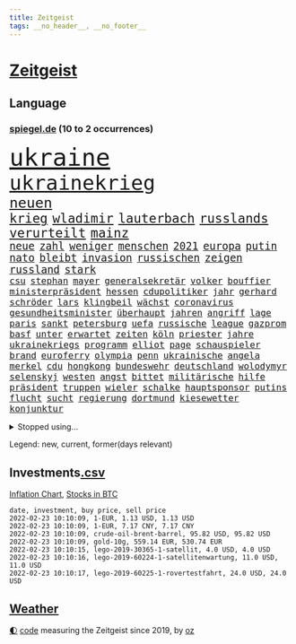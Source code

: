```yaml
---
title: Zeitgeist
tags: __no_header__, __no_footer__
---
```


# [Zeitgeist](https://oliz.io/zeitgeist/)

## Language

<h3><a href="https://www.spiegel.de" target="_blank">spiegel.de</a> (10 to 2 occurrences)</h3>
<p style="font-family:monospace">
<span style="font-size:32pt"><a href="news_links.html#ukraine" class="current">ukraine</a></span>
<br>
<span style="font-size:27pt"><a href="news_links.html#ukrainekrieg" class="new">ukrainekrieg</a></span>
<br>
<span style="font-size:19pt"><a href="news_links.html#neuen" class="current">neuen</a></span>
<br>
<span style="font-size:17pt"><a href="news_links.html#krieg" class="current">krieg</a></span>
<span style="font-size:17pt"><a href="news_links.html#wladimir" class="current">wladimir</a></span>
<span style="font-size:17pt"><a href="news_links.html#lauterbach" class="current">lauterbach</a></span>
<span style="font-size:17pt"><a href="news_links.html#russlands" class="current">russlands</a></span>
<span style="font-size:17pt"><a href="news_links.html#verurteilt" class="current">verurteilt</a></span>
<span style="font-size:17pt"><a href="news_links.html#mainz" class="current">mainz</a></span>
<br>
<span style="font-size:14pt"><a href="news_links.html#neue" class="current">neue</a></span>
<span style="font-size:14pt"><a href="news_links.html#zahl" class="current">zahl</a></span>
<span style="font-size:14pt"><a href="news_links.html#weniger" class="current">weniger</a></span>
<span style="font-size:14pt"><a href="news_links.html#menschen" class="current">menschen</a></span>
<span style="font-size:14pt"><a href="news_links.html#2021" class="current">2021</a></span>
<span style="font-size:14pt"><a href="news_links.html#europa" class="current">europa</a></span>
<span style="font-size:14pt"><a href="news_links.html#putin" class="current">putin</a></span>
<span style="font-size:14pt"><a href="news_links.html#nato" class="current">nato</a></span>
<span style="font-size:14pt"><a href="news_links.html#bleibt" class="current">bleibt</a></span>
<span style="font-size:14pt"><a href="news_links.html#invasion" class="current">invasion</a></span>
<span style="font-size:14pt"><a href="news_links.html#russischen" class="current">russischen</a></span>
<span style="font-size:14pt"><a href="news_links.html#zeigen" class="current">zeigen</a></span>
<span style="font-size:14pt"><a href="news_links.html#russland" class="current">russland</a></span>
<span style="font-size:14pt"><a href="news_links.html#stark" class="current">stark</a></span>
<br>
<span style="font-size:12pt"><a href="news_links.html#csu" class="current">csu</a></span>
<span style="font-size:12pt"><a href="news_links.html#stephan" class="current">stephan</a></span>
<span style="font-size:12pt"><a href="news_links.html#mayer" class="current">mayer</a></span>
<span style="font-size:12pt"><a href="news_links.html#generalsekretär" class="current">generalsekretär</a></span>
<span style="font-size:12pt"><a href="news_links.html#volker" class="current">volker</a></span>
<span style="font-size:12pt"><a href="news_links.html#bouffier" class="new">bouffier</a></span>
<span style="font-size:12pt"><a href="news_links.html#ministerpräsident" class="current">ministerpräsident</a></span>
<span style="font-size:12pt"><a href="news_links.html#hessen" class="current">hessen</a></span>
<span style="font-size:12pt"><a href="news_links.html#cdupolitiker" class="current">cdupolitiker</a></span>
<span style="font-size:12pt"><a href="news_links.html#jahr" class="current">jahr</a></span>
<span style="font-size:12pt"><a href="news_links.html#gerhard" class="current">gerhard</a></span>
<span style="font-size:12pt"><a href="news_links.html#schröder" class="current">schröder</a></span>
<span style="font-size:12pt"><a href="news_links.html#lars" class="current">lars</a></span>
<span style="font-size:12pt"><a href="news_links.html#klingbeil" class="current">klingbeil</a></span>
<span style="font-size:12pt"><a href="news_links.html#wächst" class="current">wächst</a></span>
<span style="font-size:12pt"><a href="news_links.html#coronavirus" class="current">coronavirus</a></span>
<span style="font-size:12pt"><a href="news_links.html#gesundheitsminister" class="current">gesundheitsminister</a></span>
<span style="font-size:12pt"><a href="news_links.html#überhaupt" class="current">überhaupt</a></span>
<span style="font-size:12pt"><a href="news_links.html#jahren" class="current">jahren</a></span>
<span style="font-size:12pt"><a href="news_links.html#angriff" class="current">angriff</a></span>
<span style="font-size:12pt"><a href="news_links.html#lage" class="current">lage</a></span>
<span style="font-size:12pt"><a href="news_links.html#paris" class="current">paris</a></span>
<span style="font-size:12pt"><a href="news_links.html#sankt" class="current">sankt</a></span>
<span style="font-size:12pt"><a href="news_links.html#petersburg" class="current">petersburg</a></span>
<span style="font-size:12pt"><a href="news_links.html#uefa" class="current">uefa</a></span>
<span style="font-size:12pt"><a href="news_links.html#russische" class="current">russische</a></span>
<span style="font-size:12pt"><a href="news_links.html#league" class="current">league</a></span>
<span style="font-size:12pt"><a href="news_links.html#gazprom" class="current">gazprom</a></span>
<span style="font-size:12pt"><a href="news_links.html#basf" class="new">basf</a></span>
<span style="font-size:12pt"><a href="news_links.html#unter" class="current">unter</a></span>
<span style="font-size:12pt"><a href="news_links.html#erwartet" class="current">erwartet</a></span>
<span style="font-size:12pt"><a href="news_links.html#zeiten" class="current">zeiten</a></span>
<span style="font-size:12pt"><a href="news_links.html#köln" class="current">köln</a></span>
<span style="font-size:12pt"><a href="news_links.html#priester" class="current">priester</a></span>
<span style="font-size:12pt"><a href="news_links.html#jahre" class="current">jahre</a></span>
<span style="font-size:12pt"><a href="news_links.html#ukrainekriegs" class="new">ukrainekriegs</a></span>
<span style="font-size:12pt"><a href="news_links.html#programm" class="current">programm</a></span>
<span style="font-size:12pt"><a href="news_links.html#elliot" class="new">elliot</a></span>
<span style="font-size:12pt"><a href="news_links.html#page" class="new">page</a></span>
<span style="font-size:12pt"><a href="news_links.html#schauspieler" class="current">schauspieler</a></span>
<span style="font-size:12pt"><a href="news_links.html#brand" class="current">brand</a></span>
<span style="font-size:12pt"><a href="news_links.html#euroferry" class="new">euroferry</a></span>
<span style="font-size:12pt"><a href="news_links.html#olympia" class="current">olympia</a></span>
<span style="font-size:12pt"><a href="news_links.html#penn" class="current">penn</a></span>
<span style="font-size:12pt"><a href="news_links.html#ukrainische" class="current">ukrainische</a></span>
<span style="font-size:12pt"><a href="news_links.html#angela" class="current">angela</a></span>
<span style="font-size:12pt"><a href="news_links.html#merkel" class="current">merkel</a></span>
<span style="font-size:12pt"><a href="news_links.html#cdu" class="current">cdu</a></span>
<span style="font-size:12pt"><a href="news_links.html#hongkong" class="current">hongkong</a></span>
<span style="font-size:12pt"><a href="news_links.html#bundeswehr" class="current">bundeswehr</a></span>
<span style="font-size:12pt"><a href="news_links.html#deutschland" class="current">deutschland</a></span>
<span style="font-size:12pt"><a href="news_links.html#wolodymyr" class="current">wolodymyr</a></span>
<span style="font-size:12pt"><a href="news_links.html#selenskyj" class="current">selenskyj</a></span>
<span style="font-size:12pt"><a href="news_links.html#westen" class="current">westen</a></span>
<span style="font-size:12pt"><a href="news_links.html#angst" class="current">angst</a></span>
<span style="font-size:12pt"><a href="news_links.html#bittet" class="current">bittet</a></span>
<span style="font-size:12pt"><a href="news_links.html#militärische" class="current">militärische</a></span>
<span style="font-size:12pt"><a href="news_links.html#hilfe" class="current">hilfe</a></span>
<span style="font-size:12pt"><a href="news_links.html#präsident" class="current">präsident</a></span>
<span style="font-size:12pt"><a href="news_links.html#truppen" class="current">truppen</a></span>
<span style="font-size:12pt"><a href="news_links.html#wieler" class="current">wieler</a></span>
<span style="font-size:12pt"><a href="news_links.html#schalke" class="current">schalke</a></span>
<span style="font-size:12pt"><a href="news_links.html#hauptsponsor" class="new">hauptsponsor</a></span>
<span style="font-size:12pt"><a href="news_links.html#putins" class="current">putins</a></span>
<span style="font-size:12pt"><a href="news_links.html#flucht" class="current">flucht</a></span>
<span style="font-size:12pt"><a href="news_links.html#sucht" class="current">sucht</a></span>
<span style="font-size:12pt"><a href="news_links.html#regierung" class="current">regierung</a></span>
<span style="font-size:12pt"><a href="news_links.html#dortmund" class="current">dortmund</a></span>
<span style="font-size:12pt"><a href="news_links.html#kiesewetter" class="current">kiesewetter</a></span>
<span style="font-size:12pt"><a href="news_links.html#konjunktur" class="current">konjunktur</a></span>
</p>
<details>
<summary>Stopped using...</summary>
<p class="former" style="font-size:12pt">
andrea(492) benjamin(492) machten(491) toni(491) dienst(490) klimawandels(490) luft(490) torjäger(490) trumps(490) armenien(489) coronalockdown(489) ehemaligen(489) ehemann(489) einwohner(489) konzernchef(489) liverpool(489) ausschreitungen(488) beobachtet(488) breitet(488) diskriminierung(488) haftstrafe(488) ifoindex(488) künftigen(488) niederländische(488) profi(488) spahn(488) unerwartet(488) ungewöhnlich(488) verhängte(488) versprach(488) walter(488) breit(487) diktator(487) for(487) gelernt(487) technik(487) unterschiede(487) äußerungen(487) übergriffe(487) 2000(486) asche(486) einzug(486) exemplare(486) flammen(486) gelegenheit(486) hunde(486) massiver(486) schlug(486) schmeckt(486) verunglückt(486) weber(486) youtube(486) besonderen(485) coronaausbruch(485) erziehung(485) geschaffen(485) größer(485) märchen(485) provinz(485) villa(485) abschied(484) belarussische(484) botschaften(484) hans(484) italienische(484) konkurrenten(484) rekordmeister(484) rostock(484) schwierigkeiten(484) studierenden(484) tieren(484) verdachts(484) videobotschaft(484) viertel(484) 37(483) bereich(483) einiges(483) katastrophe(483) rente(483) sicherheitsbehörden(483) unruhen(483) versteigert(483) virologe(483) ärgert(483) anruf(482) besseren(482) bitten(482) carsten(482) entdecken(482) gerufen(482) gigantische(482) halt(482) länderchefs(482) meister(482) online(482) prinzessin(482) saisonsieg(482) zeitweise(482) zuständige(482) 125(481) anthony(481) bekanntesten(481) belarussischen(481) berg(481) billionen(481) einzudämmen(481) europäischer(481) freilassung(481) gesagt(481) kretschmer(481) tokio(481) veranstalter(481) versorgt(481) bekämpft(480) bekämpfung(480) dienen(480) marcel(480) paderborn(480) räumen(480) verlängern(480) verschwunden(480) vorantreiben(480) außenpolitik(479) beachten(479) einziehen(479) roman(479) verschwand(479) wies(479) 43(478) bekamen(478) christopher(478) computer(478) dicht(478) geklärt(478) gestoßen(478) hunderten(478) ramelow(478) rettet(478) schönsten(478) stuft(478) zuversichtlich(478) crash(477) eintracht(477) feuerwehrleute(477) gegenteil(477) hungerstreik(477) norbert(477) philipp(477) brutal(476) entscheidend(476) jemen(476) lebenslange(476) querdenker(476) senkt(476) unterliegt(476) verteilung(476) vorsprung(476) 2030(475) 94(475) eskalieren(475) heil(475) hubertus(475) libyen(475) rom(475) tauchen(475) tausenden(475) via(475) 29(474) berät(474) brite(474) datenanalyse(474) höchst(474) luca(474) unruhe(474) verschwiegen(474) arabische(473) deutlicher(473) einheitliche(473) gewässern(473) meiner(473) nachfrage(473) option(473) prognosen(473) sportlich(473) einschränkungen(472) game(472) italienischen(472) trainiert(472) aufgetreten(471) beteiligung(471) erkrankung(471) hob(471) hürden(471) mangel(471) spüren(471) störung(471) verschärfte(471) beantragt(470) green(470) haaland(470) jerusalem(470) kindes(470) 81(469) brechen(469) franzosen(469) schlechtes(469) ermordeten(468) gegnern(468) gesehen(468) premierministers(468) brauche(467) erfunden(467) gefangene(467) hinten(467) negativen(467) defensive(466) geprägt(466) überprüfen(466) aufarbeitung(465) bisherigen(465) gekauft(465) marsch(465) praktisch(465) reichsten(465) vakzine(465) zigaretten(465) gefälschte(464) raab(464) voraussetzungen(464) hoffnungen(463) insassen(463) jürgen(463) kippt(463) prompt(463) träume(463) ausrüstung(462) bett(462) eben(462) eingeleitet(462) ergebnissen(462) gefällt(462) gehörte(462) rentner(462) unzufrieden(462) dfbpokal(461) falscher(461) hitze(461) istanbul(461) startups(461) favorit(460) pandemiebekämpfung(460) rechtsstreit(460) verträge(460) ähnliche(460) außerhalb(459) hilfen(459) retter(459) spahns(459) thüringens(459) erwachsenen(458) flagge(458) politikerin(458) prognose(458) gelandet(456) vorgänger(456) schneider(455) syrer(455) zuspruch(455) klasse(454) kindheit(453) teilt(453) telefonat(453) aktivist(452) begangen(452) trauern(451) munition(449) verfolger(449) krisen(447) stärkt(446) gewannen(445) strafbar(445) thüringer(445) koalitionspartner(444) teilnehmern(443) abiy(442) syrischen(440) 91(439) startup(439) unterbrochen(437) vorgenommen(437) tigray(436) identität(435) stellenabbau(434) coronajahr(433) susanne(433) weidel(433) entbrannt(431) csupolitiker(430) bbc(429) italienischer(429) topspiel(429) hagen(427) rache(424) discounter(420) rechter(418) regelmäßig(414) vertrauten(413) boomt(410) würdigt(408) brutalen(407) hartz(407) zweieinhalb(407) auslieferung(406) festgesetzt(403) variante(398) 95(381) verstoß(380) zwingend(379) iv(377) geheimen(373) andy(371) entsprechenden(368) klettert(368) verleumdung(367) expräsidenten(365) rüdiger(364) kandidiert(363) abreise(356) militärputsch(354) stärkste(347) unverletzt(345) fluggesellschaft(344) längerem(339) übernahm(336) hochschulen(333) fängt(331) portugals(331) zurückgekehrt(328) doppelte(326) geimpften(326) verantwortliche(326) südwesten(319) unterschiedliche(311) coronainzidenz(305) rumänien(304) prozessauftakt(302) herausragende(301) 250(300) kubicki(298) kabel(281) notwendigen(279) institute(278) loben(278) massachusetts(278) unfälle(274) raumfahrt(270) dynamo(269) genesen(267) abgefeuert(266) crystal(265) 2013(264) 800(264) 18jährigen(261) durchbruch(258) arbeitsmarkt(256) peinlich(256) ticket(253) agnes(252) hebamme(252) sahen(251) felix(248) jamie(248) aachen(247) organisierten(241) tarife(241) umfang(241) kw(239) julius(238) naftali(237) parkplatz(237) unterbinden(237) unterstützern(237) kultusminister(235) aggressiver(234) wussten(231) chipmangel(230) fachkräftemangel(230) sammelt(230) 16000(229) kühnert(229) tenniswelt(229) azubis(225) jamaika(225) drohenden(224) sowjetunion(224) befassen(223) rängen(223) morgens(222) schimpft(221) schob(221) 2005(218) bekennt(218) aufsteiger(217) emirate(217) ahmed(215) düster(215) norwegische(214) siebte(214) abgeordneter(212) assange(212) kalte(212) wikileaksgründer(212) bay(211) mögen(211) coronafall(210) 500000(209) heim(209) sätze(209) visa(209) erhebung(207) storniert(206) batterien(205) hits(198) fläche(197) gedroht(197) schottischen(196) starspieler(196) las(195) vegas(195) vorliegen(195) förderprogramm(194) blind(192) fällig(191) bezieht(190) dominieren(190) japanische(190) thiel(190) wahlniederlage(190) wellen(189) qualifiziert(187) garage(186) halfen(186) dankte(185) gehörten(185) götze(185) wiegt(185) anstatt(183) ausmaße(182) coronagipfel(181) coronapause(180) überwältigt(178) musks(177) schwul(177) sichtlich(177) leidenschaft(175) norweger(174) steve(172) verkehrt(170) wendepunkt(170) beschimpfungen(169) erhofft(169) 90/die(168) diktatur(168) erling(167) ali(166) ibiza(166) vermietet(166) taugen(165) europäisches(164) röttgen(163) übertragen(163) einigkeit(162) human(162) exemplar(161) niedergang(161) vielfach(160) abholzung(159) göringeckardt(159) senator(157) bedürftige(156) regierte(156) ausfälle(155) award(155) müttern(155) world(155) tabellenführung(154) böse(153) bombe(152) nadine(152) papiere(152) produktionsausfälle(152) glücksfall(151) landwirte(151) natürlichen(151) späte(151) entführer(150) groningen(150) alias(147) ausmacht(147) unterschiedlicher(147) eindeutig(146) emirat(146) nsregime(146) katrin(145) mastercard(145) abgerechnet(144) cduführung(144) geburtstagsfeier(144) optimismus(144) gerichtsentscheidung(143) indonesische(143) spdvorsitzende(143) dringen(142) friedensnobelpreis(142) pharmakonzern(142) weltberühmt(142) ausreisen(141) farce(141) gerichtsurteil(141) holstein(141) popgeschichte(141) anhörung(140) oberster(140) umgesetzt(140) werten(140) autounfall(139) beförderung(139) gesteuert(139) nachbarländer(139) jusos(138) türkisches(138) fock(137) gorch(137) menschliche(137) deckeln(136) unionsanhänger(136) fünftel(135) fracht(134) rentnerinnen(134) spitzenspiel(134) oppositionspolitiker(133) ostdeutschen(133) tabellenspitze(133) saarbrücken(132) ehrgeiz(131) jeffrey(131) knapper(131) lösungen(131) einigt(130) untätigkeit(130) angeschlagenen(129) limburg(128) söldnertruppe(128) vulkanausbruch(128) wiederzubeleben(128) abgeschaltet(127) höchststrafe(127) lotto(127) übertragung(127) eineinhalb(126) erklärungen(126) johannesburg(126) modeste(126) terodde(126) obst(125) floss(124) natostaaten(124) ubooten(124) vulkans(124) fridays(123) future(123) gehofft(123) ifogeschäftsklima(123) maskenverweigerer(123) mehrfamilienhaus(122) prallt(122) verschickte(122) durchschnittlich(121) fachkräfte(121) erregte(120) kosteten(120) präsidentschaftskandidat(120) urenkel(120) vernichtet(120) blödsinn(119) schärferen(119) bedeckt(118) cduvorsitzenden(118) spürbare(117) wahlergebnis(117) empfehlen(116) schlangen(116) vermögensteuer(116) verständigt(116) dave(115) lockerung(115) nachziehen(115) tshirts(115) zentralen(115) eidinger(114) erwärmung(114) fernzügen(114) hey(114) vorurteile(114) bewahrte(113) gesundes(113) turnen(113) arbeitskräfte(112) chancenlos(112) heidenreich(112) hofreiter(112) torlos(112) glen(111) lieferdienst(111) nullcovidstrategie(111) automarkt(110) bernhard(110) apotheke(109) entwickler(109) erneuern(109) exsprecherin(109) gesellschaftlichen(109) prägen(109) staatlich(109) stephanie(109) supermarkt(109) unterstützten(109) rückweg(108) gefährt(107) strackzimmermann(107) zugrunde(107) ferran(106) mannschaften(106) schallenberg(106) torres(106) tourismusbranche(106) ureinwohner(106) brandt(105) bundesverwaltungsgericht(105) fdppolitikerin(105) geklaut(105) 200000(104) angehalten(104) ausweis(104) klimaforschung(104) verunglückte(104) öffnungen(104) adele(103) enthüllungsplattform(103) hinrichtung(103) vereinbart(103) volksverhetzung(103) benutzt(102) berufungsgericht(102) dhabi(102) fiona(102) intern(102) raumfahrtunternehmen(102) vereidigung(102) zunahme(102) ansicht(101) norwegens(101) videokonferenz(101) portal(100) rosenthal(100) aneinandergeraten(99) bundesvorstand(99) verdreifacht(99) hitlergruß(98) reichste(98) zufällig(98) übergang(98) bukele(97) delegierten(97) perfektem(97) wirksam(97) meeresspiegels(96) verschwundenen(96) wonach(96) europarat(95) lieferungen(95) menschenschmuggel(95) pflegeheim(95) sterne(95) stromausfall(95) kriegsgefahr(94) maskenaffäre(94) rechtsextremer(94) rising(94) schärferes(94) tickt(94) ansagen(93) emeritierte(93) verlobt(93) versinken(93) überlastung(93) chefredakteur(92) nominierte(92) oberlandesgericht(92) zulieferer(92) belügen(91) chip(91) deniz(91) enes(91) immobilienbesitzer(91) kanter(91) seelenlose(91) springerverlag(91) töchtern(91) yücel(91) energieriesen(90) genf(90) gesundheitsministerin(90) merck(90) nachteil(90) stadtteil(90) bundestagsvizepräsidentin(89) clans(89) dieselbe(89) gesundheitspolitiker(89) gutachter(89) robuste(89) südamerikanischen(89) usmarkt(89) verbotener(89) verwehrt(89) wikileaks(89) davis(88) optionen(88) summen(88) annette(87) borger(87) erfurt(87) geopolitische(87) karla(87) leitzins(87) valencia(87) zinssenkung(87) ausverkauft(86) beifall(86) kavala(86) nämlich(86) staatshilfe(86) ablehnung(85) entschärft(85) feldern(85) sekunde(85) vielfältig(85) aufarbeiten(84) jugendorganisation(84) osman(84) riegeln(84) ausgelacht(83) sizilianischen(83) sünder(83) tötungsdelikts(83) vernünftig(83) auge(82) französin(82) horn(82) milliardäre(82) pausenhof(82) wahrgenommen(82) bundländertreffen(81) ergattert(81) herzproblemen(81) kontinuität(81) professor(81) spiegelkinderreporterinnen(81) truss(81) weiterspielen(81) wissenschaftlichen(81) kriminalität(80) längeren(80) ming(80) namensstreit(80) ran(80) abgereist(79) dagewesenen(79) energieverbrauch(79) jahreswechsel(79) plantagen(79) rufe(79) chinesin(78) freundes(78) gefoltert(78) geringer(78) großflächig(78) lieferzeiten(78) packers(78) plattformen(78) schienen(78) vereinbarten(78) verfassungsgerichtshof(78) 175(77) impfskeptikerin(77) riskierte(77) schwerte(77) strahlkraft(77) verdoppelte(77) flugzeugabsturz(76) genting(76) kulturmäzen(76) oxfam(76) ubahn(76) wundern(76) beteiligte(75) christiane(75) eindeutige(75) flitzer(75) pandemiebeginn(75) schläft(75) umweltbilanz(75) untergetaucht(75) arbeitsministerium(74) befreite(74) coronakurs(74) fassen(74) klubikone(74) missverständnis(74) prozesse(74) rücker(74) ausschluss(73) coronachaos(73) dunkle(73) fabian(73) gottschalk(73) isabella(73) luftfahrtunternehmen(73) pfoten(73) plädieren(73) wetten(73) zehnjähriger(73) cduvorsitzender(72) derzeitigen(72) meat(72) pandemielage(72) strompreise(72) wachstumsprognose(72) bundesparteitag(71) coronahotspot(71) designierten(71) erbost(71) griffen(71) ischgl(71) kranker(71) lampen(71) sonnenuntergang(71) erliegt(70) kompromissen(70) luftfilter(70) silvester(70) süd(70) tortur(70) welten(70) einschnitte(69) einzuholen(69) erklärungsnot(69) flugzeugbauer(69) getestete(69) koma(69) peng(69) shuai(69) wolke(69) eliminieren(68) milliardenauftrag(68) millionensummen(68) qualifizieren(67) beeindruckt(66) schwein(66) ustennisstar(66) 1700(65) ampelkabinett(65) british(65) durchhalten(65) fpö(65) lucky(65) parlamentarischen(65) staatlicher(65) steiner(65) 94jährige(64) christina(64) lehrerinnen(64) riskanter(64) sank(64) schlussphase(64) aston(63) berechnet(63) garbiñe(63) gelbe(63) kommissar(63) muguruza(63) rationieren(63) tierwohl(63) versicherten(63) autoschlüssel(62) femizide(62) kleinste(62) ozean(62) praktikanten(62) verschiedener(62) versteht(62) afdlandeschef(61) alfred(61) einschränken(61) epsteins(61) keeper(61) ulrich(61) anbau(60) deutschfranzösischer(60) kopfschmuck(60) marburg(60) mischt(60) pandemiegeschehen(60) senior(60) flutwellen(59) omikronvariante(59) revanche(59) verbracht(59) verkehrschaos(59) bowie(58) eisbärenzwillinge(58) evan(58) rostocker(58) videodreh(58) brust(57) durchführen(57) coronaberatungen(56) hunziker(56) spdkanzler(56) tvmoderatorin(56) abgehängt(55) dokumenten(55) fdpabgeordneter(55) funklöcher(55) impfpässe(55) mobilfunknetze(55) netzausbau(55) stimmte(55) szenario(55) brennerei(54) holland(54) milieus(54) schlüsselloch(54) südafrikanische(54) zeitweilig(54) 8000(53) geradezu(53) homann(53) irrtum(53) regulieren(53) rutte(53) skiort(53) entlarven(52) kürzere(52) schwäbische(52) till(52) verwaltungsgerichtshof(52) wintereinbruch(52) allgemeinen(51) aprèsski(51) gespannt(51) leichtsinnig(51) nahles(51) nehammer(51) referat(51) ritter(51) verbesserte(51) arsenalstar(50) bemerkenswerte(50) coronabedingter(50) erfahrungsbericht(50) mahnte(50) student(50) windräder(50) korruptionsvorwürfen(49) lotterie(49) omikronpatienten(49) untermauern(49) wiegen(49) entlang(48) klimaminister(48) merklich(48) roch(48) showdown(48) verbündete(48) verpuffung(48) champagnerhersteller(47) hybride(47) machtverhältnisse(47) supercomputer(47) tennisverband(47) außerordentlich(46) landesweiten(46) langwierigen(46) syrischer(46) tafel(46) abzusehen(45) bafög(45) beanstandet(45) beat(45) diözese(45) kollektionen(45) modewelt(45) out(45) perfektes(45) symbol(45) bettercom(44) borrell(44) garg(44) gerichtsstreit(44) hinrunde(44) josep(44) lehrt(44) marieagnes(44) patzer(44) skigebiet(44) verteidigungsausschusses(44) vishal(44) zoomcall(44) zwayer(44) ausbruchs(43) fdpgesundheitspolitiker(43) pascal(43) schneefall(43) tennislegende(43) welternährungsorganisation(43) zemmour(43) éric(43) diktatoren(42) grandslamtitel(42) königsblauen(42) problematisch(42) südkoreanische(42) traditionellen(42) chevron(41) fälschen(41) ungleich(41) coronaexpertenrat(40) dhbauswahl(40) einsicht(40) expertenrat(40) ibrahimović(40) millionenschaden(40) zlatan(40) bingen(39) klara(39) sicherheitslücke(39) südpazifik(39) urheberrecht(39) verzeichnete(39) asien(38) begegnen(38) edward(38) ersatz(38) hilfslieferungen(38) kürzt(38) lim(38) meisterwerk(38) nebenwirkung(38) tiefsten(38) anweisung(37) gefühle(37) nahrung(37) umweltschädlich(37) verhandlung(37) yannick(37) 270(36) augsburgs(36) durchgang(36) leiser(36) überlebenskampf(36) buccaneers(35) commerzbank(35) goggia(35) jasmin(35) pedro(35) sofia(35) todesumstände(35) viren(35) angehen(34) bildungsminister(34) canberra(34) deuten(34) landsmann(34) marvin(34) ziehung(34) 450(33) ansteckender(33) baltikum(33) debütierte(33) dringende(33) einreiseregeln(33) lüneburg(33) militärbündnis(33) netze(33) produzent(33) airways(32) augenzeugenberichte(32) ausgangssperre(32) ballistische(32) cool(32) folterarzt(32) krankheitsverläufe(32) muhammad(32) nonnen(32) qatar(32) vorzeitiger(32) überdenken(32) 5g(31) beschaffung(31) geiseln(31) gerammt(31) korb(31) kursverluste(31) abstürze(30) fdpabgeordnete(30) jameswebbteleskop(30) abstandsregeln(29) passierte(29) rekordumsatz(29) skiklassiker(29) sprüche(29) wiederaufnahme(29) alaa(28) bedauern(28) ertrunken(28) geschehnissen(28) midlifekolumne(28) olympiaaus(28) ostbeauftragte(28) petro(28) poroschenko(28) supermärkten(28) willkür(28) bautzen(27) ben(27) lehrermangel(27) leo(27) selbstständig(27) ablegen(26) coronafällen(26) gekümmert(26) gesetzten(26) kirgisistan(26) margarete(26) nordsyrien(26) sachschaden(26) streits(26) transparente(26) fahrenden(25) krankenversicherung(25) louvre(25) ställen(25) clinch(24) großeltern(24) quarantäneregeln(24) wachsender(24) wellinger(24) zeitreise(24) anhebung(23) desto(23) emotionales(23) klischee(23) nairobi(23) richtungsstreit(23) schwindelig(23) spaziergänge(23) verunglimpft(23) kurzfristige(22) qualifizierte(22) voice(22) falschinformation(21) feministischen(21) flugausfälle(21) huthirebellen(21) islamistische(21) porträtierte(21) spektakel(21) umkämpfte(21) zurückzuführen(21) enkel(20) geweckt(20) inklusion(20) kapituliert(20) metas(20) nutzten(20) patriots(20) schmerzhaft(20) sprinterin(20) verdeckt(20) 44jährige(19) gaskraftwerke(19) intellektueller(19) atomausstieg(18) atomkraftgegner(18) exsenator(18) geywitz(18) ideologisch(18) irme(18) serielles(18) stetterkarp(18) aviv(17) berufsalltag(17) landtagswahlen(17) medizinstudentin(17) millionäre(17) modebranche(17) schriften(17) tel(17) transformation(17) generalstaatsanwältin(16) letitia(16) marilyn(16) organe(16) skiunfall(16) dj(15) eingedämmt(15) exverfassungsschutzchef(15) gottesdienstes(15) horoskope(15) leistungsdruck(15) piste(15) tanzte(15) waldstück(15) wanderwitz(15) ampelabgeordnete(14) berufsaussichten(14) frauenmorde(14) gefangenenlager(14) gerichtstermin(14) grandslamturnier(14) liz(14) mittelalter(14) nahostkonflikt(14) philippe(14) schneesturm(14) skitouren(14) tagebaubetreiber(14) visum(14) betrügerin(13) jurymitglied(13) kasachstans(13) pekings(13) pepi(13) perfekter(13) ricardo(13) bundesarbeitsminister(12) kann's(12) klimakatastrophe(12) spielverlegung(12) tennisprofis(12) tennisstars(12) treffers(12) baltimore(11) coronainfizierten(11) gruppenantrag(11) haitianischen(11) hausbrand(11) jovenel(11) luther(11) modrow(11) mol(11) ofen(11)
</p>
</details>
<p>Legend: <span class="new">new</span>, <span class="current">current</span>, <span class="former">former(days relevant)</span></p>

## Investments[.csv](investments.csv)

[Inflation Chart](https://inflationchart.com),
[Stocks in BTC](https://stonksinbtc.xyz/)

```
date, investment, buy price, sell price
2022-02-23 10:10:09, 1-EUR, 1.13 USD, 1.13 USD
2022-02-23 10:10:09, 1-EUR, 7.17 CNY, 7.17 CNY
2022-02-23 10:10:09, crude-oil-brent-barrel, 95.82 USD, 95.82 USD
2022-02-23 10:10:09, gold-10g, 559.14 EUR, 530.74 EUR
2022-02-23 10:10:15, lego-2019-30365-1-satellit, 4.0 USD, 4.0 USD
2022-02-23 10:10:16, lego-2019-60224-1-satellitenwartung, 11.0 USD, 11.0 USD
2022-02-23 10:10:17, lego-2019-60225-1-rovertestfahrt, 24.0 USD, 24.0 USD
```

## [Weather](weather.html)

<footer>
<a href="javascript:toggleTheme()" class="nav">🌓</a>
<a href="https://github.com/ooz/zeitgeist">code</a> measuring the Zeitgeist since 2019, by <a href="https://oliz.io">oz</a>
</footer>
